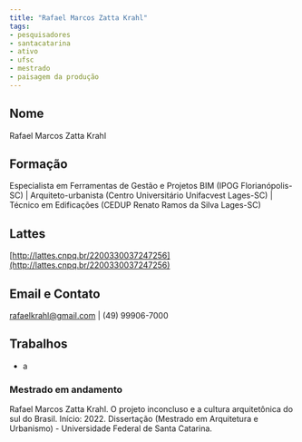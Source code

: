 ```yaml
---
title: "Rafael Marcos Zatta Krahl"
tags: 
- pesquisadores
- santacatarina
- ativo
- ufsc
- mestrado
- paisagem da produção
---
```


## Nome
Rafael Marcos Zatta Krahl
## Formação
Especialista em Ferramentas de Gestão e Projetos BIM (IPOG Florianópolis-SC) | Arquiteto-urbanista (Centro Universitário Unifacvest Lages-SC) | Técnico em Edificações (CEDUP Renato Ramos da Silva Lages-SC)
## Lattes
[http://lattes.cnpq.br/2200330037247256](http://lattes.cnpq.br/2200330037247256)
## Email e Contato
[rafaelkrahl@gmail.com](mailto:rafaelkrahl@gmail.com) | (49) 99906-7000
## Trabalhos
- a

### Mestrado em andamento

Rafael Marcos Zatta Krahl. O projeto inconcluso e a cultura arquitetônica do sul do Brasil. Início: 2022. Dissertação (Mestrado em Arquitetura e Urbanismo) - Universidade Federal de Santa Catarina.

